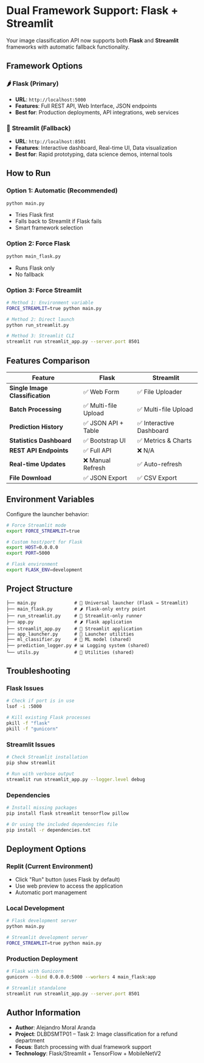 # Dual Framework Support: Flask + Streamlit

Your image classification API now supports both **Flask** and **Streamlit** frameworks with automatic fallback functionality.

## Framework Options

### 🌶️ **Flask (Primary)**
- **URL**: `http://localhost:5000`
- **Features**: Full REST API, Web Interface, JSON endpoints
- **Best for**: Production deployments, API integrations, web services

### 🎈 **Streamlit (Fallback)**  
- **URL**: `http://localhost:8501`
- **Features**: Interactive dashboard, Real-time UI, Data visualization
- **Best for**: Rapid prototyping, data science demos, internal tools

## How to Run

### **Option 1: Automatic (Recommended)**
```bash
python main.py
```
- Tries Flask first
- Falls back to Streamlit if Flask fails
- Smart framework selection

### **Option 2: Force Flask**
```bash
python main_flask.py
```
- Runs Flask only
- No fallback

### **Option 3: Force Streamlit**
```bash
# Method 1: Environment variable
FORCE_STREAMLIT=true python main.py

# Method 2: Direct launch
python run_streamlit.py

# Method 3: Streamlit CLI
streamlit run streamlit_app.py --server.port 8501
```

## Features Comparison

| Feature | Flask | Streamlit |
|---------|-------|-----------|
| **Single Image Classification** | ✅ Web Form | ✅ File Uploader |
| **Batch Processing** | ✅ Multi-file Upload | ✅ Multi-file Upload |
| **Prediction History** | ✅ JSON API + Table | ✅ Interactive Dashboard |
| **Statistics Dashboard** | ✅ Bootstrap UI | ✅ Metrics & Charts |
| **REST API Endpoints** | ✅ Full API | ❌ N/A |
| **Real-time Updates** | ❌ Manual Refresh | ✅ Auto-refresh |
| **File Download** | ✅ JSON Export | ✅ CSV Export |

## Environment Variables

Configure the launcher behavior:

```bash
# Force Streamlit mode
export FORCE_STREAMLIT=true

# Custom host/port for Flask
export HOST=0.0.0.0
export PORT=5000

# Flask environment
export FLASK_ENV=development
```

## Project Structure

```
├── main.py              # 🚀 Universal launcher (Flask → Streamlit)
├── main_flask.py        # 🌶️ Flask-only entry point
├── run_streamlit.py     # 🎈 Streamlit-only runner
├── app.py               # 🌶️ Flask application
├── streamlit_app.py     # 🎈 Streamlit application
├── app_launcher.py      # 🔧 Launcher utilities
├── ml_classifier.py     # 🧠 ML model (shared)
├── prediction_logger.py # 📊 Logging system (shared)
└── utils.py             # 🔧 Utilities (shared)
```

## Troubleshooting

### Flask Issues
```bash
# Check if port is in use
lsof -i :5000

# Kill existing Flask processes
pkill -f "flask"
pkill -f "gunicorn"
```

### Streamlit Issues
```bash
# Check Streamlit installation
pip show streamlit

# Run with verbose output
streamlit run streamlit_app.py --logger.level debug
```

### Dependencies
```bash
# Install missing packages
pip install flask streamlit tensorflow pillow

# Or using the included dependencies file
pip install -r dependencies.txt
```

## Deployment Options

### **Replit (Current Environment)**
- Click "Run" button (uses Flask by default)
- Use web preview to access the application
- Automatic port management

### **Local Development**
```bash
# Flask development server
python main.py

# Streamlit development server  
FORCE_STREAMLIT=true python main.py
```

### **Production Deployment**
```bash
# Flask with Gunicorn
gunicorn --bind 0.0.0.0:5000 --workers 4 main_flask:app

# Streamlit standalone
streamlit run streamlit_app.py --server.port 8501
```

## Author Information

- **Author**: Alejandro Moral Aranda
- **Project**: DLBDSMTP01 – Task 2: Image classification for a refund department
- **Focus**: Batch processing with dual framework support
- **Technology**: Flask/Streamlit + TensorFlow + MobileNetV2